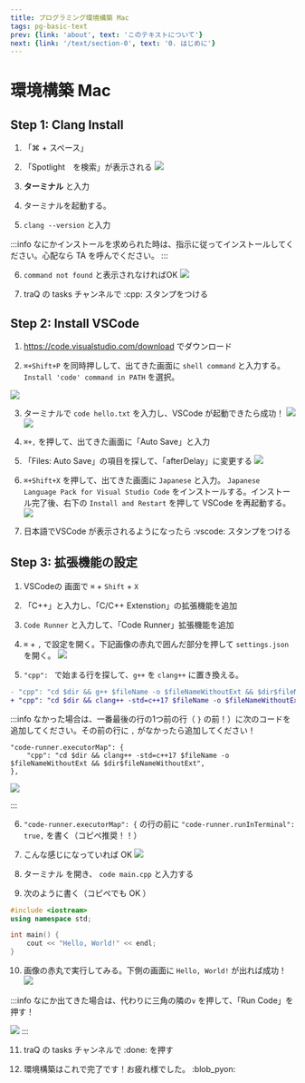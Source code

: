 ```yaml
---
title: プログラミング環境構築 Mac
tags: pg-basic-text
prev: {link: 'about', text: 'このテキストについて'}
next: {link: '/text/section-0', text: '0. はじめに'}
---
```


# 環境構築 Mac

## Step 1: Clang Install

1. 「⌘ + スペース」 
2. 「Spotlight　を検索」が表示される
![](https://md.trap.jp/uploads/upload_adc9c2a774516259a1da6fe5b39d8644.png)

3. **ターミナル** と入力
4. ターミナルを起動する。 
5. `clang --version` と入力

:::info
なにかインストールを求められた時は、指示に従ってインストールしてください。心配なら TA を呼んでください。
:::

6. `command not found` と表示されなければOK
![](https://md.trap.jp/uploads/upload_3ba7721f3d474e631fa3d24018524aff.png)


7. traQ の tasks チャンネルで :cpp: スタンプをつける

## Step 2: Install VSCode

1. https://code.visualstudio.com/download でダウンロード

2. `⌘+Shift+P` を同時押しして、出てきた画面に `shell command` と入力する。 `Install 'code' command in PATH` を選択。

![](https://md.trap.jp/uploads/upload_2abb6541a6553eba592d6ebb50d48f42.png)

3. ターミナルで `code hello.txt` を入力し、VSCode が起動できたら成功！
![](https://md.trap.jp/uploads/upload_4fedaae551ed06599c053eab0df1961a.png)
![](https://md.trap.jp/uploads/upload_b0f12162818c84b840635422dcb0b2e5.png)

4. `⌘+,` を押して、出てきた画面に「Auto Save」と入力

5. 「Files: Auto Save」の項目を探して、「afterDelay」に変更する
![](https://md.trap.jp/uploads/upload_8a51ad57ec7b6d396cb610c9bbb17040.png)


6. `⌘+Shift+X` を押して、出てきた画面に `Japanese` と入力。 `Japanese Language Pack for Visual Studio Code` をインストールする。インストール完了後、右下の `Install and Restart` を押して VSCode を再起動する。
![](https://md.trap.jp/uploads/upload_6c5cfaf6aadcc679382c966d4bccb753.png)

5. 日本語でVSCode が表示されるようになったら :vscode: スタンプをつける

## Step 3: 拡張機能の設定

1. VSCodeの 画面で `⌘` + `Shift` + `X`

2. 「C++」と入力し、「C/C++ Extenstion」の拡張機能を追加

3. `Code Runner` と入力して、「Code Runner」拡張機能を追加

4. `⌘` + `,` で設定を開く。下記画像の赤丸で囲んだ部分を押して `settings.json` を開く。
![](https://md.trap.jp/uploads/upload_bbdd65cb92c5c57bb38f797676aaea8f.png)

5. `"cpp": ` で始まる行を探して、`g++` を `clang++` に置き換える。

```diff
- "cpp": "cd $dir && g++ $fileName -o $fileNameWithoutExt && $dir$fileNameWithoutExt",
+ "cpp": "cd $dir && clang++ -std=c++17 $fileName -o $fileNameWithoutExt && $dir$fileNameWithoutExt",
```

:::info
なかった場合は、一番最後の行の1つ前の行（ `}` の前！）に次のコードを追加してください。その前の行に `,` がなかったら追加してください！

```
"code-runner.executorMap": {
    "cpp": "cd $dir && clang++ -std=c++17 $fileName -o $fileNameWithoutExt && $dir$fileNameWithoutExt",
},
```

![](https://md.trap.jp/uploads/upload_6123c7ce669910790a06b98cc664b827.png)

:::

6. `"code-runner.executorMap": {` の行の前に `"code-runner.runInTerminal": true,` を書く（コピペ推奨！！）

7. こんな感じになっていれば OK
![](https://md.trap.jp/uploads/upload_1444ef8d082128cc2723db31555f3960.png)

8. ターミナル を開き、 `code main.cpp` と入力する

9. 次のように書く（コピペでも OK ）

```cpp
#include <iostream>
using namespace std;

int main() {
    cout << "Hello, World!" << endl;
}
```

10. 画像の赤丸で実行してみる。下側の画面に `Hello, World!` が出れば成功！
![](https://md.trap.jp/uploads/upload_750a50362d2ae00ffcf2f4b041446ed9.png)

:::info
なにか出てきた場合は、代わりに三角の隣の`v` を押して、「Run Code」を押す！

![](https://md.trap.jp/uploads/upload_2b042cfaa37207457e419a5380ccd466.png)
:::

11. traQ の tasks チャンネルで :done: を押す

12. 環境構築はこれで完了です！お疲れ様でした。 :blob_pyon: 